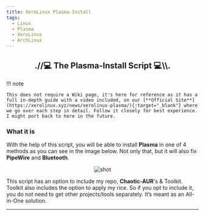 ```yaml
---
title: XeroLinux Plasma-Install
tags:
  - Linux
  - Plasma
  - XeroLinux
  - ArchLinux
---
```


<h2 align="center">.//💻 The Plasma-Install Script 💻\\.</h2>

!!! note

    This does not require a Wiki page, it's here for reference as it has a full in-depth guide with a video included, on our [**Official Site**](https://xerolinux.xyz/news/xerolinux-plasma/){:target="_blank"} where we go over each step in detail. Follow it closely for best experience. I might port back to here in the future.

### What it is

With the help of this script, you will be able to install **Plasma** in one of 4 methods as you can see in the image below. Not only that, but it will also fix **PipeWire** and **Bluetooth**.

<p align="center">
    <img src="https://i.imgur.com/TOZNp4j.png" alt="shot">
</p>

This script has an option to include my repo, **Chaotic-AUR**'s & Toolkit. Toolkit also includes the option to apply my rice. So if you opt to include it, you do not need to get other projects/tools separately. It’s meant as an All-in-One solution.

---

